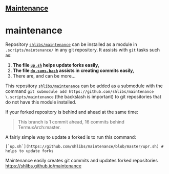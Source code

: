 ## [Maintenance](https://shlibs.github.io/maintenance/) 

# maintenance

Repository [`shlibs/maintenance`](https://github.com/shlibs/maintenance) can be installed as a module in `.scripts/maintenance/` in any git repository.  It assists with `git` tasks such as:
1) **The file [`up.sh`](https://github.com/shlibs/maintenance/blob/master/upr.sh) helps update forks easily,**
2) **The file [`do.sums.bash`](https://github.com/shlibs/maintenance/blob/master/do.sums.bash) assists in creating commits easily,**
3) There are, and can be more...

This repository [`shlibs/maintenance`](https://github.com/shlibs/maintenance) can be added as a submodule with the command `git submodule add https://github.com/shlibs/maintenance \.scripts/maintenance` (the backslash is important) to git repositories that do not have this module installed.

If your forked repository is behind and ahead at the same time:
> This branch is 1 commit ahead, 16 commits behind TermuxArch:master.

A fairly simple way to update a forked is to run this command:
```
[`up.sh`](https://github.com/shlibs/maintenance/blob/master/upr.sh) # helps to update forks
```

Maintenance easily creates git commits and updates forked repositories https://shlibs.github.io/maintenance
<!--maintenance README.md OEF-->
